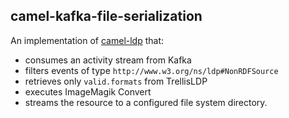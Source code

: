 ## camel-kafka-file-serialization
An implementation of [camel-ldp](https://github.com/trellis-ldp/camel-ldp) that:
* consumes an activity stream from Kafka 
* filters events of type `http://www.w3.org/ns/ldp#NonRDFSource`
* retrieves only `valid.formats` from TrellisLDP
* executes ImageMagik Convert 
* streams the resource to a configured file system directory.